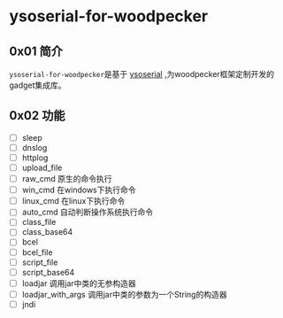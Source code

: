 # ysoserial-for-woodpecker

## 0x01 简介
`ysoserial-for-woodpecker`是基于 [ysoserial](https://github.com/frohoff/ysoserial) ,为woodpecker框架定制开发的gadget集成库。

## 0x02 功能
- [ ] sleep
- [ ] dnslog
- [ ] httplog
- [ ] upload_file
- [ ] raw_cmd 原生的命令执行
- [ ] win_cmd 在windows下执行命令
- [ ] linux_cmd 在linux下执行命令
- [ ] auto_cmd  自动判断操作系统执行命令
- [ ] class_file
- [ ] class_base64
- [ ] bcel
- [ ] bcel_file
- [ ] script_file
- [ ] script_base64
- [ ] loadjar 调用jar中类的无参构造器
- [ ] loadjar_with_args 调用jar中类的参数为一个String的构造器
- [ ] jndi
